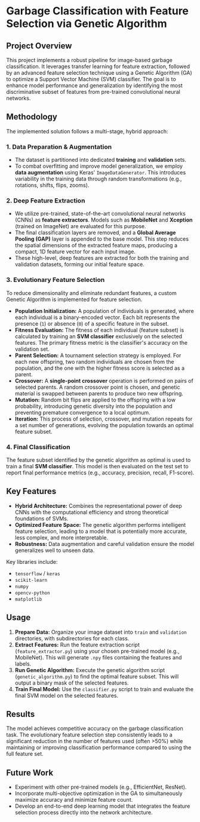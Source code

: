 # Garbage Classification with Feature Selection via Genetic Algorithm

## Project Overview

This project implements a robust pipeline for image-based garbage classification. It leverages transfer learning for feature extraction, followed by an advanced feature selection technique using a Genetic Algorithm (GA) to optimize a Support Vector Machine (SVM) classifier. The goal is to enhance model performance and generalization by identifying the most discriminative subset of features from pre-trained convolutional neural networks.

## Methodology

The implemented solution follows a multi-stage, hybrid approach:

### 1. Data Preparation & Augmentation
- The dataset is partitioned into dedicated **training** and **validation** sets.
- To combat overfitting and improve model generalization, we employ **data augmentation** using Keras' `ImageDataGenerator`. This introduces variability in the training data through random transformations (e.g., rotations, shifts, flips, zooms).

### 2. Deep Feature Extraction
- We utilize pre-trained, state-of-the-art convolutional neural networks (CNNs) as **feature extractors**. Models such as **MobileNet** and **Xception** (trained on ImageNet) are evaluated for this purpose.
- The final classification layers are removed, and a **Global Average Pooling (GAP)** layer is appended to the base model. This step reduces the spatial dimensions of the extracted feature maps, producing a compact, 1D feature vector for each input image.
- These high-level, deep features are extracted for both the training and validation datasets, forming our initial feature space.

### 3. Evolutionary Feature Selection
To reduce dimensionality and eliminate redundant features, a custom Genetic Algorithm is implemented for feature selection.

- **Population Initialization:** A population of individuals is generated, where each individual is a binary-encoded vector. Each bit represents the presence (`1`) or absence (`0`) of a specific feature in the subset.
- **Fitness Evaluation:** The fitness of each individual (feature subset) is calculated by training an **SVM classifier** exclusively on the selected features. The primary fitness metric is the classifier's accuracy on the validation set.
- **Parent Selection:** A tournament selection strategy is employed. For each new offspring, two random individuals are chosen from the population, and the one with the higher fitness score is selected as a parent.
- **Crossover:** A **single-point crossover** operation is performed on pairs of selected parents. A random crossover point is chosen, and genetic material is swapped between parents to produce two new offspring.
- **Mutation:** Random bit flips are applied to the offspring with a low probability, introducing genetic diversity into the population and preventing premature convergence to a local optimum.
- **Iteration:** This process of selection, crossover, and mutation repeats for a set number of generations, evolving the population towards an optimal feature subset.

### 4. Final Classification
The feature subset identified by the genetic algorithm as optimal is used to train a final **SVM classifier**. This model is then evaluated on the test set to report final performance metrics (e.g., accuracy, precision, recall, F1-score).

## Key Features

- **Hybrid Architecture:** Combines the representational power of deep CNNs with the computational efficiency and strong theoretical foundations of SVMs.
- **Optimized Feature Space:** The genetic algorithm performs intelligent feature selection, leading to a model that is potentially more accurate, less complex, and more interpretable.
- **Robustness:** Data augmentation and careful validation ensure the model generalizes well to unseen data.

Key libraries include:
- `tensorflow` / `keras`
- `scikit-learn`
- `numpy`
- `opencv-python`
- `matplotlib`

## Usage

1.  **Prepare Data:** Organize your image dataset into `train` and `validation` directories, with subdirectories for each class.
2.  **Extract Features:** Run the feature extraction script (`feature_extractor.py`) using your chosen pre-trained model (e.g., MobileNet). This will generate `.npy` files containing the features and labels.
3.  **Run Genetic Algorithm:** Execute the genetic algorithm script (`genetic_algorithm.py`) to find the optimal feature subset. This will output a binary mask of the selected features.
4.  **Train Final Model:** Use the `classifier.py` script to train and evaluate the final SVM model on the selected features.

## Results

The model achieves competitive accuracy on the garbage classification task. The evolutionary feature selection step consistently leads to a significant reduction in the number of features used (often >50%) while maintaining or improving classification performance compared to using the full feature set.

## Future Work

- Experiment with other pre-trained models (e.g., EfficientNet, ResNet).
- Incorporate multi-objective optimization in the GA to simultaneously maximize accuracy and minimize feature count.
- Develop an end-to-end deep learning model that integrates the feature selection process directly into the network architecture.


